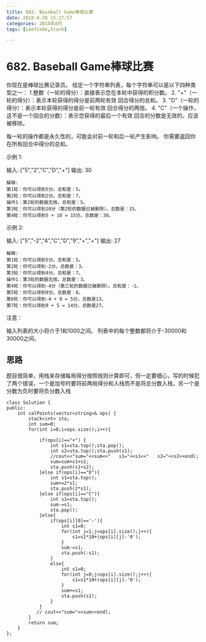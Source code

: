 ```yaml
---
title: 682. Baseball Game棒球比赛
date: 2018-8-30 15:27:57  
categories: 2018年8月
tags: [LeetCode,Stack]

---
```

# 682. Baseball Game棒球比赛


<!-- more -->

你现在是棒球比赛记录员。
给定一个字符串列表，每个字符串可以是以下四种类型之一：
1.整数（一轮的得分）：直接表示您在本轮中获得的积分数。
2. "+"（一轮的得分）：表示本轮获得的得分是前两轮有效 回合得分的总和。
3. "D"（一轮的得分）：表示本轮获得的得分是前一轮有效 回合得分的两倍。
4. "C"（一个操作，这不是一个回合的分数）：表示您获得的最后一个有效 回合的分数是无效的，应该被移除。

每一轮的操作都是永久性的，可能会对前一轮和后一轮产生影响。
你需要返回你在所有回合中得分的总和。

示例 1:

输入: ["5","2","C","D","+"]
输出: 30

	解释: 
	第1轮：你可以得到5分。总和是：5。
	第2轮：你可以得到2分。总和是：7。
	操作1：第2轮的数据无效。总和是：5。
	第3轮：你可以得到10分（第2轮的数据已被删除）。总数是：15。
	第4轮：你可以得到5 + 10 = 15分。总数是：30。
示例 2:

输入: ["5","-2","4","C","D","9","+","+"]
输出: 27

	解释: 
	第1轮：你可以得到5分。总和是：5。
	第2轮：你可以得到-2分。总数是：3。
	第3轮：你可以得到4分。总和是：7。
	操作1：第3轮的数据无效。总数是：3。
	第4轮：你可以得到-4分（第三轮的数据已被删除）。总和是：-1。
	第5轮：你可以得到9分。总数是：8。
	第6轮：你可以得到-4 + 9 = 5分。总数是13。
	第7轮：你可以得到9 + 5 = 14分。总数是27。
注意：

输入列表的大小将介于1和1000之间。
列表中的每个整数都将介于-30000和30000之间。


## 思路
	
题目很简单，用栈来存储每局得分按照规则计算即可，但一定要细心，写的时候犯了两个错误，一个是加号时要将前两局得分和入栈而不是将总分数入栈，另一个是分数为负时要将负分数入栈

	class Solution {
	public:
	    int calPoints(vector<string>& ops) {
	        stack<int> sta;
	        int sum=0;
	        for(int i=0;i<ops.size();i++){
	            
	            if(ops[i]=="+") {
	                int s1=sta.top();sta.pop();
	                int s2=sta.top();sta.push(s1);
	                //cout<<"sum="<<sum<<"   s1="<<s1<<"   s2="<<s2<<endl;
	                sum=sum+s1+s2;
	                sta.push(s1+s2);
	            }else if(ops[i]=="D"){
	                int s1=sta.top();
	                sum+=2*s1;
	                sta.push(2*s1);
	            }else if(ops[i]=="C"){
	                int s1=sta.top();
	                sum-=s1;
	                sta.pop();
	            }else{
	                if(ops[i][0]=='-'){
	                    int s1=0;
	                    for(int j=1;j<ops[i].size();j++){
	                        s1=s1*10+(ops[i][j]-'0');
	                    }
	                    sum-=s1;
	                    sta.push(-s1);
	                }
	                else{
	                    int s1=0;
	                    for(int j=0;j<ops[i].size();j++){
	                        s1=s1*10+(ops[i][j]-'0');
	                    }
	                    sum+=s1;
	                    sta.push(s1);
	                }
	            }
	           // cout<<"sum="<<sum<<endl;
	        }
	        return sum;
	    }
	};